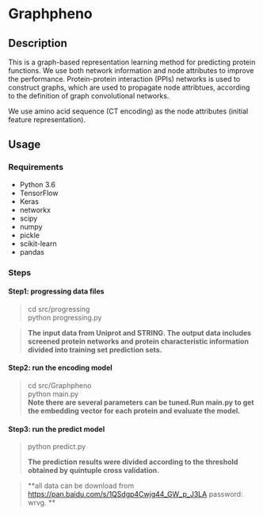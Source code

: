 # Graphpheno
## Description
This is a graph-based representation learning method for predicting protein functions. We use both network information and node attributes to improve the performance. Protein-protein interaction (PPIs) networks  is used to construct graphs, which are used to propagate node attribtues, according to the definition of graph convolutional networks.

We use amino acid sequence (CT encoding) as the node attributes (initial feature representation).



## Usage
### Requirements
- Python 3.6
- TensorFlow
- Keras
- networkx
- scipy
- numpy
- pickle
- scikit-learn
- pandas


### Steps
#### Step1: progressing data files
> cd src/progressing    
> python progressing.py 

> **The input data from Uniprot and STRING. The output data includes screened protein networks and protein characteristic information divided into training set prediction sets.**

#### Step2: run the encoding model
> cd src/Graphpheno     
> python main.py    
> **Note there are several parameters can be tuned.Run main.py to get the embedding vector for each protein and evaluate the model.**


#### Step3: run the predict model
> python predict.py 
> 
> **The prediction results were divided according to the threshold obtained by quintuple cross validation.**

> **all data can be download from https://pan.baidu.com/s/1QSdgp4Cwjg44_GW_p_J3LA password: wrvg. **
